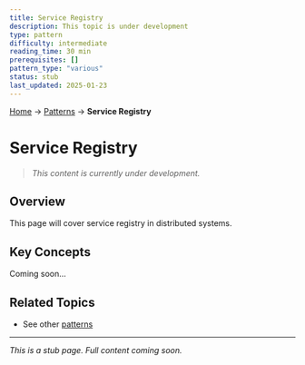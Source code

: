 ```yaml
---
title: Service Registry
description: This topic is under development
type: pattern
difficulty: intermediate
reading_time: 30 min
prerequisites: []
pattern_type: "various"
status: stub
last_updated: 2025-01-23
---
```


<!-- Navigation -->
[Home](../introduction/index.md) → [Patterns](index.md) → **Service Registry**

# Service Registry

> *This content is currently under development.*

## Overview

This page will cover service registry in distributed systems.

## Key Concepts

Coming soon...

## Related Topics

- See other [patterns](index.md)

---

*This is a stub page. Full content coming soon.*
